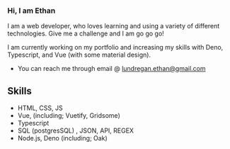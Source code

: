 ### Hi, I am Ethan

I am a web developer, who loves learning and using a variety of different technologies. Give me a challenge and I am go go go!

I am currently working on my portfolio and increasing my skills with Deno, Typescript, and Vue (with some material design).

* You can reach me through email @ lundregan.ethan@gmail.com

## Skills

* HTML, CSS, JS
* Vue, (including; Vuetify, Gridsome)
* Typescript
* SQL (postgresSQL) , JSON, API, REGEX
* Node.js, Deno (including; Oak)
